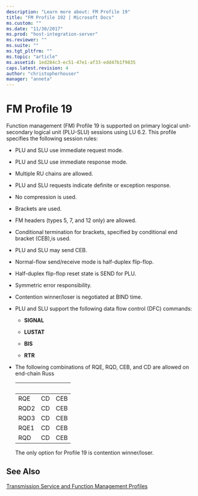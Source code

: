 ```yaml
---
description: "Learn more about: FM Profile 19"
title: "FM Profile 192 | Microsoft Docs"
ms.custom: ""
ms.date: "11/30/2017"
ms.prod: "host-integration-server"
ms.reviewer: ""
ms.suite: ""
ms.tgt_pltfrm: ""
ms.topic: "article"
ms.assetid: 1ed284c3-ec51-47e1-af33-edd47b1f9835
caps.latest.revision: 4
author: "christopherhouser"
manager: "anneta"
---
```

# FM Profile 19
Function management (FM) Profile 19 is supported on primary logical unit-secondary logical unit (PLU-SLU) sessions using LU 6.2. This profile specifies the following session rules:  
  
- PLU and SLU use immediate request mode.  
  
- PLU and SLU use immediate response mode.  
  
- Multiple RU chains are allowed.  
  
- PLU and SLU requests indicate definite or exception response.  
  
- No compression is used.  
  
- Brackets are used.  
  
- FM headers (types 5, 7, and 12 only) are allowed.  
  
- Conditional termination for brackets, specified by conditional end bracket (CEB),is used.  
  
- PLU and SLU may send CEB.  
  
- Normal-flow send/receive mode is half-duplex flip-flop.  
  
- Half-duplex flip-flop reset state is SEND for PLU.  
  
- Symmetric error responsibility.  
  
- Contention winner/loser is negotiated at BIND time.  
  
- PLU and SLU support the following data flow control (DFC) commands:  
  
  -   **SIGNAL**  
  
  -   **LUSTAT**  
  
  -   **BIS**  
  
  -   **RTR**  
  
- The following combinations of RQE, RQD, CEB, and CD are allowed on end-chain Russ  
  
  |&nbsp;|&nbsp;|&nbsp;|  
  |-|-|-|  
  |RQE|CD|CEB|  
  |RQD2|CD|CEB|  
  |RQD3|CD|CEB|  
  |RQE1|CD|CEB|  
  |RQD|CD|CEB|  
  
  The only option for Profile 19 is contention winner/loser.  
  
## See Also  
 [Transmission Service and Function Management Profiles](../core/transmission-service-and-function-management-profiles1.md)
